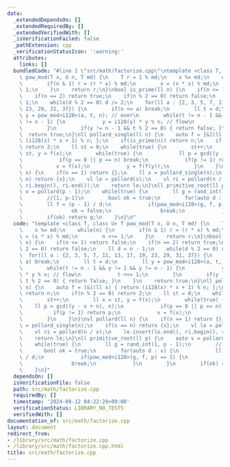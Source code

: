 ```yaml
---
data:
  _extendedDependsOn: []
  _extendedRequiredBy: []
  _extendedVerifiedWith: []
  _isVerificationFailed: false
  _pathExtension: cpp
  _verificationStatusIcon: ':warning:'
  attributes:
    links: []
  bundledCode: "#line 1 \"src/math/factorize.cpp\"\ntemplate <class T, class U> T\
    \ pow_mod(T x, U n, T md) {\n    T r = 1 % md;\n    x %= md;\n    while(n) {\n\
    \        if(n & 1) r = (r * x) % md;\n        x = (x * x) % md;\n        n >>=\
    \ 1;\n    }\n    return r;\n}\nbool is_prime(ll n) {\n    if(n <= 1) return false;\n\
    \    if(n == 2) return true;\n    if(n % 2 == 0) return false;\n    ll d = n -\
    \ 1;\n    while(d % 2 == 0) d /= 2;\n    for(ll a : {2, 3, 5, 7, 11, 13, 17, 19,\
    \ 23, 29, 31, 37}) {\n        if(n <= a) break;\n        ll t = d;\n        ll\
    \ y = pow_mod<i128>(a, t, n); // over\n        while(t != n - 1 && y != 1 && y\
    \ != n - 1) {\n            y = i128(y) * y % n; // flow\n            t <<= 1;\n\
    \        }\n        if(y != n - 1 && t % 2 == 0) { return false; }\n    }\n  \
    \  return true;\n}\nll pollard_single(ll n) {\n    auto f = [&](ll x) { return\
    \ (i128(x) * x + 1) % n; };\n    if(is_prime(n)) return n;\n    if(n % 2 == 0)\
    \ return 2;\n    ll st = 0;\n    while(true) {\n        st++;\n        ll x =\
    \ st, y = f(x);\n        while(true) {\n            ll p = gcd((y - x + n), n);\n\
    \            if(p == 0 || p == n) break;\n            if(p != 1) return p;\n \
    \           x = f(x);\n            y = f(f(y));\n        }\n    }\n}\nvl pollard(ll\
    \ n) {\n    if(n == 1) return {};\n    ll x = pollard_single(n);\n    if(x ==\
    \ n) return {x};\n    vl le = pollard(x);\n    vl ri = pollard(n / x);\n    le.insert(le.end(),\
    \ ri.begin(), ri.end());\n    return le;\n}\nll primitive_root(ll p) {\n    auto\
    \ v = pollard(p - 1);\n    while(true) {\n        ll g = rand_int(1, p - 1);\n\
    \        //[1, p-1]\n        bool ok = true;\n        for(auto d : v) {\n    \
    \        ll f = (p - 1) / d;\n            if(pow_mod<i128>(g, f, p) == 1) {\n\
    \                ok = false;\n                break;\n            }\n        }\n\
    \        if(ok) return g;\n    }\n}\n"
  code: "template <class T, class U> T pow_mod(T x, U n, T md) {\n    T r = 1 % md;\n\
    \    x %= md;\n    while(n) {\n        if(n & 1) r = (r * x) % md;\n        x\
    \ = (x * x) % md;\n        n >>= 1;\n    }\n    return r;\n}\nbool is_prime(ll\
    \ n) {\n    if(n <= 1) return false;\n    if(n == 2) return true;\n    if(n %\
    \ 2 == 0) return false;\n    ll d = n - 1;\n    while(d % 2 == 0) d /= 2;\n  \
    \  for(ll a : {2, 3, 5, 7, 11, 13, 17, 19, 23, 29, 31, 37}) {\n        if(n <=\
    \ a) break;\n        ll t = d;\n        ll y = pow_mod<i128>(a, t, n); // over\n\
    \        while(t != n - 1 && y != 1 && y != n - 1) {\n            y = i128(y)\
    \ * y % n; // flow\n            t <<= 1;\n        }\n        if(y != n - 1 &&\
    \ t % 2 == 0) { return false; }\n    }\n    return true;\n}\nll pollard_single(ll\
    \ n) {\n    auto f = [&](ll x) { return (i128(x) * x + 1) % n; };\n    if(is_prime(n))\
    \ return n;\n    if(n % 2 == 0) return 2;\n    ll st = 0;\n    while(true) {\n\
    \        st++;\n        ll x = st, y = f(x);\n        while(true) {\n        \
    \    ll p = gcd((y - x + n), n);\n            if(p == 0 || p == n) break;\n  \
    \          if(p != 1) return p;\n            x = f(x);\n            y = f(f(y));\n\
    \        }\n    }\n}\nvl pollard(ll n) {\n    if(n == 1) return {};\n    ll x\
    \ = pollard_single(n);\n    if(x == n) return {x};\n    vl le = pollard(x);\n\
    \    vl ri = pollard(n / x);\n    le.insert(le.end(), ri.begin(), ri.end());\n\
    \    return le;\n}\nll primitive_root(ll p) {\n    auto v = pollard(p - 1);\n\
    \    while(true) {\n        ll g = rand_int(1, p - 1);\n        //[1, p-1]\n \
    \       bool ok = true;\n        for(auto d : v) {\n            ll f = (p - 1)\
    \ / d;\n            if(pow_mod<i128>(g, f, p) == 1) {\n                ok = false;\n\
    \                break;\n            }\n        }\n        if(ok) return g;\n\
    \    }\n}"
  dependsOn: []
  isVerificationFile: false
  path: src/math/factorize.cpp
  requiredBy: []
  timestamp: '2024-08-12 04:22:28+09:00'
  verificationStatus: LIBRARY_NO_TESTS
  verifiedWith: []
documentation_of: src/math/factorize.cpp
layout: document
redirect_from:
- /library/src/math/factorize.cpp
- /library/src/math/factorize.cpp.html
title: src/math/factorize.cpp
---
```

